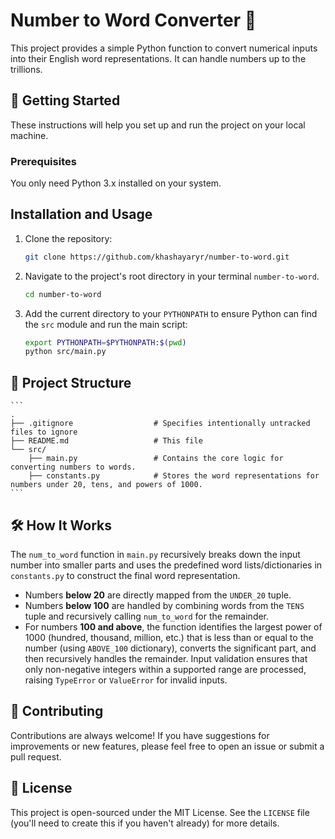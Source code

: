 # Number to Word Converter 🔢

This project provides a simple Python function to convert numerical inputs into their English word representations. It can handle numbers up to the trillions.


## 🚀 Getting Started

These instructions will help you set up and run the project on your local machine.

### Prerequisites

You only need Python 3.x installed on your system.

## Installation and Usage

1. Clone the repository:
    ```bash
    git clone https://github.com/khashayaryr/number-to-word.git
    ```

2. Navigate to the project's root directory in your terminal `number-to-word`.
    ```bash
    cd number-to-word
    ```

3. Add the current directory to your `PYTHONPATH` to ensure Python can find the `src` module and run the main script:
    ```bash
    export PYTHONPATH=$PYTHONPATH:$(pwd)
    python src/main.py
    ```

## 📂 Project Structure
    ```
    .
    ├── .gitignore                  # Specifies intentionally untracked files to ignore
    ├── README.md                   # This file
    └── src/
        ├── main.py                 # Contains the core logic for converting numbers to words.
        ├── constants.py            # Stores the word representations for numbers under 20, tens, and powers of 1000.
    ```

## 🛠 How It Works

The `num_to_word` function in `main.py` recursively breaks down the input number into smaller parts and uses the predefined word lists/dictionaries in `constants.py` to construct the final word representation.

* Numbers **below 20** are directly mapped from the `UNDER_20` tuple.
* Numbers **below 100** are handled by combining words from the `TENS` tuple and recursively calling `num_to_word` for the remainder.
* For numbers **100 and above**, the function identifies the largest power of 1000 (hundred, thousand, million, etc.) that is less than or equal to the number (using `ABOVE_100` dictionary), converts the significant part, and then recursively handles the remainder. Input validation ensures that only non-negative integers within a supported range are processed, raising `TypeError` or `ValueError` for invalid inputs.


## 🙏 Contributing

Contributions are always welcome! If you have suggestions for improvements or new features, please feel free to open an issue or submit a pull request.


## 📜 License

This project is open-sourced under the MIT License. See the `LICENSE` file (you'll need to create this if you haven't already) for more details.